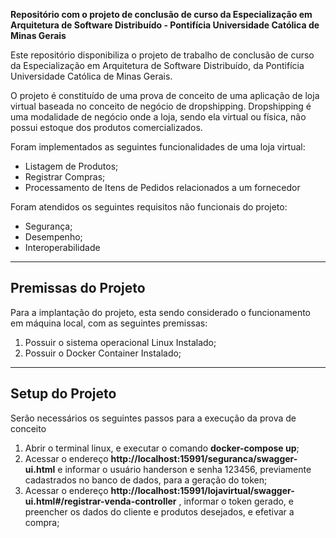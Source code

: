 **Repositório com o projeto de conclusão de curso da Especialização em Arquitetura de Software Distribuído - Pontifícia Universidade Católica de Minas Gerais**

Este repositório disponibiliza o projeto de trabalho de conclusão de curso da Especialização em Arquitetura de Software Distribuído, da Pontifícia Universidade Católica de Minas Gerais.

O projeto é constituído de uma prova de conceito de uma aplicação de loja virtual baseada no conceito de negócio de dropshipping. 
Dropshipping é uma modalidade de negócio onde a loja, sendo ela virtual ou física, não possui estoque dos produtos comercializados.

Foram implementados as seguintes funcionalidades de uma loja virtual:

* Listagem de Produtos;
* Registrar Compras;
* Processamento de Itens de Pedidos relacionados a um fornecedor

Foram atendidos os seguintes requisitos não funcionais do projeto:

* Segurança;
* Desempenho;
* Interoperabilidade

---

## Premissas do Projeto

Para a implantação do projeto, esta sendo considerado o funcionamento em máquina local, com as seguintes premissas:

1. Possuir o sistema operacional Linux Instalado;
2. Possuir o Docker Container Instalado;

---

## Setup do Projeto

Serão necessários os seguintes passos para a execução da prova de conceito

1. Abrir o terminal linux, e executar o comando **docker-compose up**;
2. Acessar o endereço **http://localhost:15991/seguranca/swagger-ui.html** e informar o usuário handerson e senha 123456, previamente cadastrados no banco de dados, para a geração do token;
3. Acessar o endereço **http://localhost:15991/lojavirtual/swagger-ui.html#/registrar-venda-controller** , informar o token gerado, e preencher os dados do cliente e produtos desejados, e efetivar a compra;
